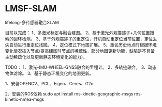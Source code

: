# LMSF-SLAM
lifelong-多传感器融合SLAM

目前以完成：
1、多激光标定与融合建图。
2、基于激光外观描述子+几何位置搜索的回环检测。
3、基于外观描述子的重定位，开机自动重定位当前位置，定位丢失自动进行重定位找回。
4、定位模式下地图扩展。
5、重访历史地点时根据环境变化情况插入节点(提高建图时节点的稀疏性，部分地图更新功能，缺陷是不具备主动稀疏化以及更新静态环境变化的能力)。

TODO：
1、激光-IMU-WHEEL-GNSS融合的里程计。
2、多轨迹融合。
3、动态物体滤除。
3、基于静态环境变化的地图更新。

1、安装OPENCV、PCL、Eigen、Ceres、G2o

2、安装的ROS依赖
sudo apt install ros-kinetic-geographic-msgs ros-kinetic-nmea-msgs


